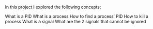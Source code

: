 In this project i explored the following concepts;

What is a PID
What is a process
How to find a process’ PID
How to kill a process
What is a signal
What are the 2 signals that cannot be ignored

